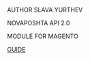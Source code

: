 AUTHOR SLAVA YURTHEV

NOVAPOSHTA API 2.0

MODULE FOR MAGENTO

[GUIDE](https://github.com/SlavaYurthev/Novaposhta/wiki/%D0%93%D0%BB%D0%B0%D0%B2%D0%BD%D0%B0%D1%8F)